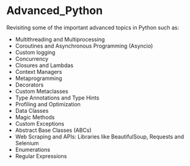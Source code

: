 # Advanced_Python
Revisiting some of the important advanced topics in Python such as:
* Multithreading and Multiprocessing
* Coroutines and Asynchronous Programming (Asyncio)
* Custom logging
* Concurrency
* Closures and Lambdas
* Context Managers
* Metaprogramming
* Decorators
* Custom Metaclasses
* Type Annotations and Type Hints
* Profiling and Optimization
* Data Classes
* Magic Methods
* Custom Exceptions
* Abstract Base Classes (ABCs)
* Web Scraping and APIs: Libraries like BeautifulSoup, Requests and Selenium
* Enumerations
* Regular Expressions

